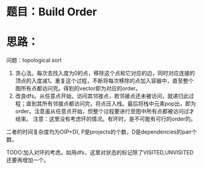 # 题目：Build Order

# 思路：
问题：topological sort
1. 贪心法。每次去找入度为0的点，移除这个点和它对应的边，同时对应连接的顶点的入度减1。重复这个过程，不断将每次移除的点加入容器中，直至整个图所有点都访问完。得到的vector即为对应的order。
2. 改良dfs。从任意点开始，访问其邻接点，若邻接点还未被访问，就递归此过程；直到其所有邻接点都访问完，将点压入栈。最后将栈中元素pop出，即为order。注意虽从任意点开始，但整个过程要进行至图中所有点都被访问过才结束。
注意：这里没有考虑环的情况。有环时，是不可能有可行的order的。

二者的时间复杂度均为O(P+D), P是projects的个数，D是dependencies的pair个数。

TODO:加入对环的考虑。如用dfs，这里对状态的标记除了VISITED,UNVISITED还要再增加一个。